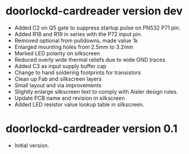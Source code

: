 doorlockd-cardreader version dev
================================
 - Added C2 on Q5 gate to suppress startup pulse on PN532 P71 pin.
 - Added R18 and R19 in series with the P72 input pin.
 - Removed optional from pulldowns, made value 1k
 - Enlarged mounting holes from 2.5mm to 3.2mm
 - Marked LED polarity on silkscreen
 - Reduced overly wide thermal reliefs due to wide GND traces
 - Added C3 as input supply buffer cap
 - Change to hand soldering footprints for transistors
 - Clean up Fab and silkscreen layers
 - Small layout and via improvements
 - Slightly enlarge silkscreen text to comply with Aisler design rules.
 - Update PCB name and revision in silkscreen
 - Added LED resistor value lookup table in silkscreen.

doorlockd-cardreader version 0.1
================================
 - Initial version.
